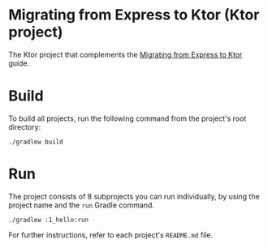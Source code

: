 # Migrating from Express to Ktor (Ktor project)

The Ktor project that complements the [Migrating from Express to Ktor](https://ktor.io/docs/express-js.html) guide.

# Build 

To build all projects, run the following command from the project's root directory:

```shell
./gradlew build
```

# Run

The project consists of 8 subprojects you can run individually, by using the project name and the `run` Gradle command.
```shell
./gradlew :1_hello:run
```
For further instructions, refer to each project's `README.md` file.